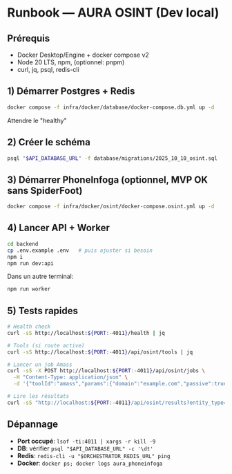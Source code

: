 # Runbook — AURA OSINT (Dev local)

## Prérequis
- Docker Desktop/Engine + docker compose v2
- Node 20 LTS, npm, (optionnel: pnpm)
- curl, jq, psql, redis-cli

## 1) Démarrer Postgres + Redis
```bash
docker compose -f infra/docker/database/docker-compose.db.yml up -d
```
Attendre le "healthy"

## 2) Créer le schéma
```bash
psql "$API_DATABASE_URL" -f database/migrations/2025_10_10_osint.sql
```

## 3) Démarrer PhoneInfoga (optionnel, MVP OK sans SpiderFoot)
```bash
docker compose -f infra/docker/osint/docker-compose.osint.yml up -d
```

## 4) Lancer API + Worker
```bash
cd backend
cp .env.example .env   # puis ajuster si besoin
npm i
npm run dev:api
```
Dans un autre terminal:
```bash
npm run worker
```

## 5) Tests rapides
```bash
# Health check
curl -sS http://localhost:${PORT:-4011}/health | jq

# Tools (si route active)
curl -sS http://localhost:${PORT:-4011}/api/osint/tools | jq

# Lancer un job Amass
curl -sS -X POST http://localhost:${PORT:-4011}/api/osint/jobs \
  -H "Content-Type: application/json" \
  -d '{"toolId":"amass","params":{"domain":"example.com","passive":true}}' | jq

# Lire les résultats
curl -sS "http://localhost:${PORT:-4011}/api/osint/results?entity_type=subdomain" | jq
```

## Dépannage
- **Port occupé**: `lsof -ti:4011 | xargs -r kill -9`
- **DB**: vérifier `psql "$API_DATABASE_URL" -c '\dt'`
- **Redis**: `redis-cli -u "$ORCHESTRATOR_REDIS_URL" ping`
- **Docker**: `docker ps; docker logs aura_phoneinfoga`